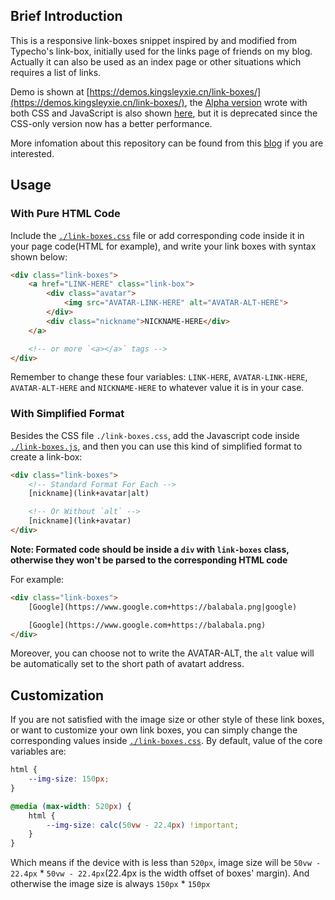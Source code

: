 ## Brief Introduction
This is a responsive link-boxes snippet inspired by and modified from Typecho's link-box, initially used for the links page of friends on my blog. Actually it can also be used as an index page or other situations which requires a list of links.

Demo is shown at [https://demos.kingsleyxie.cn/link-boxes/](https://demos.kingsleyxie.cn/link-boxes/), the [Alpha version](https://github.com/KingsleyXie/NaiveProjects/tree/c3c13f9/Snippets/link-boxes/) wrote with both CSS and JavaScript is also shown [here](https://demos.kingsleyxie.cn/link-boxes-alpha/), but it is deprecated since the CSS-only version now has a better performance.

More infomation about this repository can be found from this [blog](https://kingsleyxie.cn/implementation-of-link-boxes) if you are interested.

## Usage
### With Pure HTML Code

Include the [`./link-boxes.css`](./link-boxes.css) file or add corresponding code inside it in your page code(HTML for example), and write your link boxes with syntax shown below:

```html
<div class="link-boxes">
    <a href="LINK-HERE" class="link-box">
        <div class="avatar">
            <img src="AVATAR-LINK-HERE" alt="AVATAR-ALT-HERE">
        </div>
        <div class="nickname">NICKNAME-HERE</div>
    </a>

    <!-- or more `<a></a>` tags -->
</div>
```

Remember to change these four variables: `LINK-HERE`, `AVATAR-LINK-HERE`, `AVATAR-ALT-HERE` and `NICKNAME-HERE` to whatever value it is in your case.

### With Simplified Format
Besides the CSS file `./link-boxes.css`, add the Javascript code inside [`./link-boxes.js`](./link-boxes.js), and then you can use this kind of simplified format to create a link-box:

```html
<div class="link-boxes">
    <!-- Standard Format For Each -->
    [nickname](link+avatar|alt)

    <!-- Or Without `alt` -->
    [nickname](link+avatar)
</div>
```

**Note: Formated code should be inside a `div` with `link-boxes` class, otherwise they won't be parsed to the corresponding HTML code**

For example:

```html
<div class="link-boxes">
    [Google](https://www.google.com+https://balabala.png|google)

    [Google](https://www.google.com+https://balabala.png)
</div>
```

Moreover, you can choose not to write the AVATAR-ALT, the `alt` value will be automatically set to the short path of avatart address.

## Customization
If you are not satisfied with the image size or other style of these link boxes, or want to customize your own link boxes, you can simply change the corresponding values inside [`./link-boxes.css`](./link-boxes.css). By default, value of the core variables are:

```css
html {
    --img-size: 150px;
}

@media (max-width: 520px) {
    html {
        --img-size: calc(50vw - 22.4px) !important;
    }
}
```

Which means if the device with is less than `520px`, image size will be `50vw - 22.4px` * `50vw - 22.4px`(22.4px is the width offset of boxes' margin). And otherwise the image size is always `150px` * `150px`
